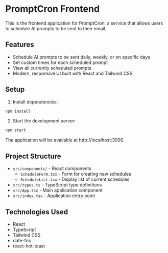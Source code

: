 # PromptCron Frontend

This is the frontend application for PromptCron, a service that allows users to schedule AI prompts to be sent to their email.

## Features

- Schedule AI prompts to be sent daily, weekly, or on specific days
- Set custom times for each scheduled prompt
- View all currently scheduled prompts
- Modern, responsive UI built with React and Tailwind CSS

## Setup

1. Install dependencies:
```bash
npm install
```

2. Start the development server:
```bash
npm start
```

The application will be available at http://localhost:3000.

## Project Structure

- `src/components/` - React components
  - `ScheduleForm.tsx` - Form for creating new schedules
  - `ScheduleList.tsx` - Display list of current schedules
- `src/types.ts` - TypeScript type definitions
- `src/App.tsx` - Main application component
- `src/index.tsx` - Application entry point

## Technologies Used

- React
- TypeScript
- Tailwind CSS
- date-fns
- react-hot-toast 